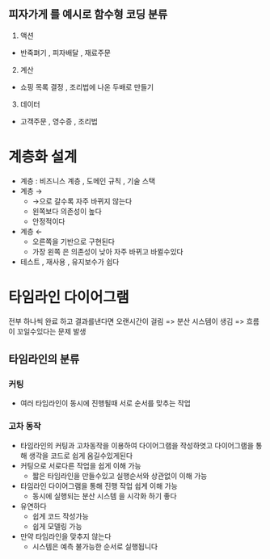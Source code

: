 ## 피자가게 를 예시로 함수형 코딩 분류

1. 액션

- 반죽펴기 , 피자배달 , 재료주문

2. 계산

- 쇼핑 목록 결정 , 조리법에 나온 두배로 만들기

3. 데이터

- 고객주문 , 영수증 , 조리법

# 계층화 설계

- 계층 : 비즈니스 계층 , 도메인 규칙 , 기술 스택
- 계층 →
  - →으로 갈수록 자주 바뀌지 않는다
  - 왼쪽보다 의존성이 높다
  - 안정적이다
- 계층 ←
  - 오른쪽을 기반으로 구현된다
  - 가장 왼쪽 은 의존성이 낮아 자주 바뀌고 바뀔수있다
- 테스트 , 재사용 , 유지보수가 쉽다

# 타임라인 다이어그램

전부 하나씩 완료 하고 결과를낸다면 오랜시간이 걸림
=> 분산 시스템이 생김 => 흐름이 꼬일수있다는 문제 발생

## 타임라인의 분류

### 커팅

- 여러 타임라인이 동시에 진행될때 서로 순서를 맞추는 작업

### 고차 동작

- 타임라인의 커팅과 고차동작을 이용하여 다이어그램을 작성하엿고
  다이어그램을 통해 생각을 코드로 쉽게 옴길수있게된다
- 커팅으로 서로다른 작업을 쉽게 이해 가능
  - 짧은 타임라인을 만들수있고 실행순서와 상관없이 이해 가능
- 타임라인 다이어그램을 통해 진행 작업 쉽게 이해 가능
  - 동시에 실행되는 분산 시스템 을 시각화 하기 좋다
- 유연하다
  - 쉽게 코드 작성가능
  - 쉽게 모델링 가능
- 만약 타임라인을 맞추지 않는다
  - 시스템은 예측 불가능한 순서로 실행됩니다
